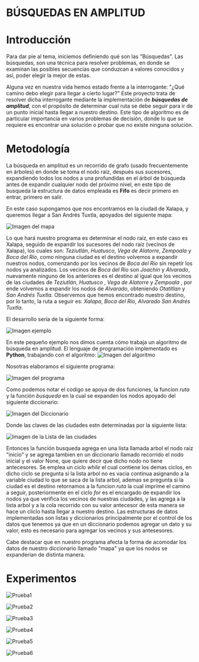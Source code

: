 # BÚSQUEDAS EN AMPLITUD

# Introducción
Para dar pie al tema, iniciemos definiendo qué son las "Búsquedas". 
Las búsquedas, son una técnica para resolver problemas, en donde se examinan las posibles secuencias que conduzcan a valores conocidos y así, poder elegir la mejor de estas.

Alguna vez en nuestra vida hemos estado frente a la interrogante: "¿Qué camino debo elegir para llegar a cierto lugar?"
Este proyecto trata de resolver dicha interrogante mediante la implementación de **_búsquedas de amplitud_**, con el propósito de determinar cual ruta se debe seguir para ir de un punto inicial hasta llegar a nuestro destino.  Este tipo de algoritmo es de particular importancia en varios problemas de decisión, donde lo que se requiere es encontrar una solución o probar que no existe ninguna solución.



# Metodología
La búsqueda en amplitud es un recorrido de grafo (usado frecuentemente en árboles) en donde se toma el nodo raíz, después sus sucesores, expandiendo todos los nodos a una profundidas en el árbol de búsqueda antes de expandir cualquier nodo del próximo nivel, en este tipo de busqueda la estructura de datos empleada es **Fifo** es decir primero en entrar, primero en salir. 

En este caso supongamos que nos encontramos en la ciudad de Xalapa, y queremos llegar a San Andrés Tuxtla, apoyados del siguiente mapa:

![Imagen del mapa](Mapa.png)


Lo que hará nuestro programa es determinar el nodo raíz, en este caso es Xalapa, seguido de expandir los sucesores del nodo raíz (vecinos de Xalapa), los cuales son: _Teziutlán_, _Huatusco_, _Vega de Alatorre_, _Zempoala_ y _Boca del Río_, como ninguna ciudad es el destino volvemos a expandir nuestros nodos, comenzando por los vecinos de _Boca del Río_ sin repetir los nodos ya analizados. Los vecinos de _Boca del Río_ son _Joachín_ y  _Alvarado_, nuevamente ninguno de los anteriores es el destino al igual que los vecinos de las ciudades de _Teziutlán_, _Huatusco_ ,  _Vega de Alatorre_ y _Zempoala_ , por ende volvemos a expandir los nodos de _Alvarado_,  obteniendo _Otatitlan_ y _San Andrés Tuxtla_. Observemos que hemos encontrado nuestro destino, por lo tanto, la ruta a seguir es: _Xalapa_, _Boca del Río_, _Alvarado_  _San Andrés Tuxtla_.

El desarrollo sería de la siguiente forma:

![Imagen ejemplo](Pruebas/Ejemplo.png)


En este pequeño ejemplo nos dimos cuenta cómo trabaja un algoritmo de búsqueda en amplitud.
El lenguaje de programación implementado es **Python**, trabajando con el algoritmo:
![Imagen del algoritmo](algoritmo.png)

Nosotras elaboramos el siguiente programa:

![Imagen del programa](programa.png)

Como podemos notar el codigo se apoya de dos funciones, la funcion _ruta_ y la función _busqueda_ en la cual se expanden los nodos apoyado del siguiente diccionario:

![Imagen del Diccionario](diccionario.png)

Donde las claves de las ciudades estn determinadas por la siguiente lista:

![Imagen de la Lista de las ciudades](lista.png)

Entonces la función busqueda agrega en una lista llamada arbol el nodo raiz "inicio" y se agrega tambien en un diccionario llamado recorrido el nodo inicial y el valor None, que quiere decir que dicho nodo no tiene antecesores. Se emplea un ciclo _while_ el cual contiene los demas ciclos, en dicho ciclo se pregunta si la lista arbol no es vacia continua asignando a la variable ciudad lo que se saca de la lista arbol, ademas se pregunta si la ciudad es el destino retornamos a la funcion _ruta_ la cual imprime el camino a seguir, posteriormente en el ciclo _for_ es el encargado de expandir los nodos ya que verifica los vecinos de nuestras ciudades, y las agrega a la lista arbol y a la cola recorrido con su valor antecesor de esta manera se hace un cliclo hasta llegar a nuestro destino.
Las estructuras de datos implementadas son listas y diccionarios principalmente por el control de los datos que tenemos ya que en un diccionario podemos agregar un dato y su valor, esto es necesario para agregar los vecinos y sus antesesores. 

Cabe destacar que en nuestro programa afecta la forma de acomodar los datos de nuestro diccionario llamado "mapa" ya que los nodos se expanderian de distinta manera. 



# Experimentos

![Prueba1](Pruebas/A-H.png)


![Prueba2](Pruebas/F-P.png)



![Prueba3](Pruebas/H-A.png)




![Prueba4](Pruebas/J-M.png)



![Prueba5](Pruebas/X-B.png)




![Prueba6](Pruebas/X-V.png)





